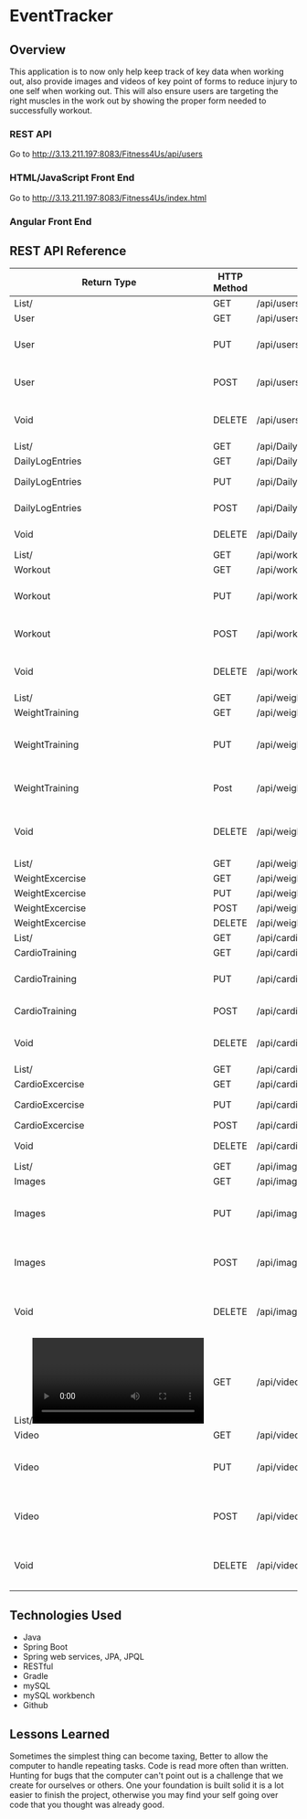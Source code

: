 # EventTracker

## Overview
This application is to now only help keep track of key data when working out, also provide images and videos of key point of forms to reduce injury to one self when working out. This will also ensure users are targeting the right muscles in the work out by showing the proper form needed to successfully workout.
### REST API
Go to http://3.13.211.197:8083/Fitness4Us/api/users
### HTML/JavaScript Front End
Go to http://3.13.211.197:8083/Fitness4Us/index.html 
### Angular Front End

## REST API Reference
|Return Type  | HTTP Method  | URI                 | Request Body| Purpose |
|-------------|--------------|---------------------|-------------|---------|
|List/<User/> | GET          | /api/users/         |             | List    |
| User        | GET          | /api/users/{userId} |             | Retrieve|
| User        | PUT          | /api/users          | { "id": 1,  "firstName": "Jordan",  "lastName": "Painter","email": "jordanpainter22@gmail.com"} | Update  |
| User        | POST         | /api/users          |  { "firstName": "Joe",  "lastName": "panther","email": "panther@gmail.com"}           | Create  |
| Void        | DELETE       | /api/users          | { "id": 3, "firstName": "Joe",  "lastName": "panther","email": "panther@gmail.com"}            | Delete  |
| List/<DailyLogEntries/>        | GET         | /api/DailyLogEntries |             | List  |
| DailyLogEntries        | GET         | /api/DailyLogEntries/{logId} |             | Retrieve  |
| DailyLogEntries        | PUT         | /api/DailyLogEntries |    {  "id": 2,  "date": "2022-02-12T23:59:00"}         | Update  |
| DailyLogEntries        | POST        | /api/DailyLogEntries |  {"date": "2022-02-12T23:59:00"}           | Create  |
| Void        | DELETE      | /api/DailyLogEntries |   {  "id": 3,  "date": "2022-02-12T23:59:00"}          | Delete  |
| List/<Workout/>        | GET         | /api/workouts |             | List  |
| Workout        | GET         | /api/workouts/{workId} |             | Retrieve  |
| Workout        | PUT         | /api/workouts |    {  "id": 2,  "startTime": "2022-02-11T10:59:00",  "endTime": "2022-02-11T11:59:00" }         | Update  |
| Workout        | POST         | /api/workouts |     { "startTime": "2022-02-11T10:59:00",  "endTime": "2022-02-11T11:59:00" }      | Create  |
| Void        | DELETE         | /api/workouts |     {  "id": 3,  "startTime": "2022-02-11T10:59:00",  "endTime": "2022-02-11T11:59:00" }        | Delete  |
| List/<WeightTraining/>        | GET         | /api/weighttrainings |             | List  |
| WeightTraining        | GET         | /api/weighttrainings/{weightTrainId} |             | Retrieve  |
| WeightTraining        | PUT         | /api/weighttrainings |  {  "id": 1,  "name": "Morning Lifts",  "repetitions": 6,  "sets": 4,  "weight": 84.5,  "scale": "kgs"}         | Update  |
| WeightTraining        | Post        | /api/weighttrainings |   { "name": "Morning Lifts",  "repetitions": 6,  "sets": 4,  "weight": 84.5,  "scale": "kgs"}          | Create  |
| Void        | DELETE      | /api/weighttrainings |    {  "id": 3,  "name": "Morning Lifts",  "repetitions": 6,  "sets": 4,  "weight": 84.5,  "scale": "kgs"}         | Delete  |
| List/<WeightExcercise/>       | GET         | /api/weightexcercises |             | List  |
| WeightExcercise        | GET         | /api/weightexcercises/{weightExId} |             | Retrieve  |
| WeightExcercise         | PUT        | /api/weightexcercises |     {  "id": 1,  "name": "bench" }        | Update  |
| WeightExcercise         | POST         | /api/weightexcercises |    {   "name": "lunges" }         | Create  |
| WeightExcercise         | DELETE         | /api/weightexcercises |   {  "id": 4, "name": "lunges" }             | Delete  |
| List/<CardioTraining/>       | GET         | /api/cardiotrainings |             | List  |
| CardioTraining        | GET         | /api/cardiotrainings/{cardioT} |             | Retrieve  |
| CardioTraining         | PUT        | /api/cardiotrainings |    {  "id": 1,  "name": "morning run",  "distance": 5.0,  "scale": "km" }         | Update  |
| CardioTraining         | POST         | /api/cardiotrainings |   {"name": "evening run",  "distance": 3.0,  "scale": "mi" }     | Create  |
| Void         | DELETE         | /api/cardiotrainings | {"id": 2, "name": "evening run",  "distance": 3.0,  "scale": "mi" }  | Delete  |
| List/<CardioExcercise/>       | GET         | /api/cardioexcercises |             | List  |
| CardioExcercise        | GET         | /api/cardioexcercises/{cardioExId}|             | Retrieve  |
| CardioExcercise         | PUT        | /api/cardioexcercises | {  "id": 1,  "name": "Long distance" } | Update  |
| CardioExcercise         | POST         | /api/cardioexcercises | {  "name": "Up Hill Run" } | Create  |
| Void         | DELETE         | /api/cardioexcercises |  { "id": 5, "name": "Up Hill Run" } | Delete  |
| List/<Images/>     | GET         | /api/images |             | List  |
| Images        | GET         | /api/images/{imageId} |             | Retrieve  |
| Images         | PUT        | /api/images | {  "id": 1,  "title": "Test image Updated",  "description": "Test Image Description Updated",  "url": null }  | Update  |
| Images         | POST         | /api/images |  {  "title": "Test image second",  "description": "Test Image Description second",  "url": null }           | Create  |
| Void         | DELETE         | /api/images |  { "id": 2, "title": "Test image second",  "description": "Test Image Description second",  "url": null }            | Delete  |
| List/<Video/>      | GET         | /api/videos |             | List  |
| Video        | GET         | /api/videos/{videoId} |             | Retrieve  |
| Video         | PUT        | /api/videos |  {  "id": 1,  "title": "video test Updated",  "description": "video testing description Updated",  "url": null }  | Update  |
| Video         | POST         | /api/videos | {  "title": "video test second",  "description": "video testing description second",  "url": null } | Create  |
| Void         | DELETE         | /api/videos |   { "id": 2, "title": "video test second",  "description": "video testing description second",  "url": null }          | Delete  |
## Technologies Used
+ Java
+ Spring Boot
+ Spring web services, JPA, JPQL
+ RESTful
+ Gradle
+ mySQL
+ mySQL workbench
+ Github
## Lessons Learned
Sometimes the simplest thing can become taxing, Better to allow the computer to handle repeating tasks. Code is read more often than written. Hunting for bugs that the computer can't point out is a challenge that we create for ourselves or others. One your foundation is built solid it is a lot easier to finish the project, otherwise you may find your self going over code that you thought was already good.

